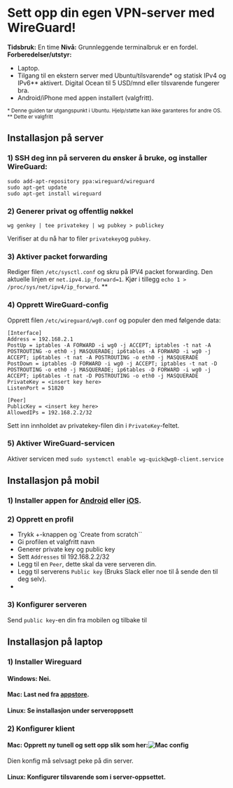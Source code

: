 ﻿# Sett opp din egen VPN-server med WireGuard!
**Tidsbruk:** En time
**Nivå:** Grunnleggende terminalbruk er en fordel.
**Forberedelser/utstyr:**
-   Laptop.
-   Tilgang til en ekstern server med Ubuntu/tilsvarende* og statisk IPv4 og IPv6** aktivert. Digital Ocean til 5 USD/mnd eller tilsvarende fungerer bra.
  -   Android/iPhone med appen installert (valgfritt).

<sub>* Denne guiden tar utgangspunkt i Ubuntu. Hjelp/støtte kan ikke garanteres for andre OS.</sub>
<sub>** Dette er valgfritt</sub>
## Installasjon på server
### 1) SSH deg inn på serveren du ønsker å bruke, og installer WireGuard:
```
sudo add-apt-repository ppa:wireguard/wireguard
sudo apt-get update
sudo apt-get install wireguard
```
### 2) Generer privat og offentlig nøkkel
```
wg genkey | tee privatekey | wg pubkey > publickey
```
Verifiser at du nå har to filer `privatekey`og `pubkey`.

### 3) Aktiver packet forwarding
Rediger filen  `/etc/sysctl.conf` og skru på IPV4 packet forwarding. 
Den aktuelle linjen er `net.ipv4.ip_forward=1`.
Kjør i tillegg `echo 1 > /proc/sys/net/ipv4/ip_forward`. **

### 4) Opprett WireGuard-config
Opprett filen `/etc/wireguard/wg0.conf` og populer den med følgende data:
```
[Interface]
Address = 192.168.2.1
PostUp = iptables -A FORWARD -i wg0 -j ACCEPT; iptables -t nat -A POSTROUTING -o eth0 -j MASQUERADE; ip6tables -A FORWARD -i wg0 -j ACCEPT; ip6tables -t nat -A POSTROUTING -o eth0 -j MASQUERADE
PostDown = iptables -D FORWARD -i wg0 -j ACCEPT; iptables -t nat -D POSTROUTING -o eth0 -j MASQUERADE; ip6tables -D FORWARD -i wg0 -j ACCEPT; ip6tables -t nat -D POSTROUTING -o eth0 -j MASQUERADE
PrivateKey = <insert key here>
ListenPort = 51820

[Peer]
PublicKey = <insert key here>
AllowedIPs = 192.168.2.2/32
```
Sett inn innholdet av privatekey-filen din i `PrivateKey`-feltet.

### 5) Aktiver WireGuard-servicen
Aktiver servicen med `sudo systemctl enable wg-quick@wg0-client.service` 


## Installasjon på mobil
### 1) Installer appen for [Android](https://play.google.com/store/apps/details?id=com.wireguard.android) eller [iOS](https://itunes.apple.com/us/app/wireguard/id1441195209?ls=1&mt=8).

### 2) Opprett en profil
* Trykk +-knappen og `Create from scratch``
* Gi profilen et valgfritt navn
* Generer private key og public key
* Sett `Addresses` til 192.168.2.2/32
* Legg til en `Peer`, dette skal da vere serveren din.
* Legg til serverens `Public key` (Bruks Slack eller noe til å sende den til deg selv).
* 
### 3) Konfigurer serveren
Send `public key`-en din fra mobilen og tilbake til

## Installasjon på laptop
### 1) Installer Wireguard
#### Windows: Nei.
#### Mac: Last ned fra [appstore](https://itunes.apple.com/us/app/wireguard/id1451685025?ls=1&mt=12).
#### Linux: Se installasjon under serveroppsett
### 2) Konfigurer klient
#### Mac: Opprett ny tunell og sett opp slik som her:![Mac config](https://i.imgur.com/W60ldFj.jpg)
Dien konfig må selvsagt peke på din server.

#### Linux: Konfigurer tilsvarende som i server-oppsettet.


